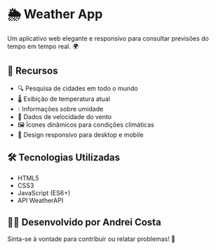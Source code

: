 # 🌦️ Weather App

Um aplicativo web elegante e responsivo para consultar previsões do tempo em tempo real. 🌍

## 🚀 Recursos

- 🔍 Pesquisa de cidades em todo o mundo
- 🌡️ Exibição de temperatura atual
- 💧 Informações sobre umidade
- 💨 Dados de velocidade do vento
- 🖼️ Ícones dinâmicos para condições climáticas
- 📱 Design responsivo para desktop e mobile

## 🛠️ Tecnologias Utilizadas

- HTML5
- CSS3
- JavaScript (ES6+)
- API WeatherAPI

## 👨‍💻 Desenvolvido por Andrei Costa

Sinta-se à vontade para contribuir ou relatar problemas! 🙌
